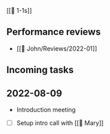 [[🧑 1-1s]]
<!-- #use [[template/1-1-section]] -->
## Performance reviews
* [[🧑 John/Reviews/2022-01]]

## Incoming tasks

<!-- /use -->

## 2022-08-09
* Introduction meeting
* [ ] Setup intro call with [[🧑 Mary]]